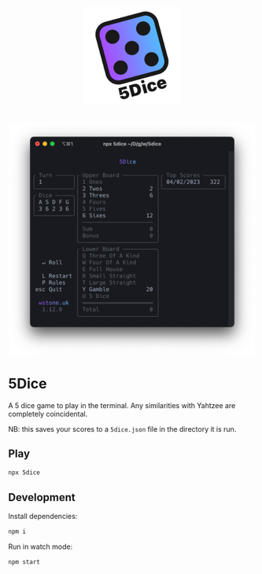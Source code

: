 <div align="center">
	<br>
	<img width="200" height="200" src="designs/5dice.png" alt="logo">
	<br>
	<br>
	<br>
	<img src="./screenshot.png" style="max-width: 500px" />
</div>

# 5Dice

A 5 dice game to play in the terminal. Any similarities with Yahtzee are
completely coincidental.

NB: this saves your scores to a `5dice.json` file in the directory it is run.

## Play

```bash
npx 5dice
```

## Development

Install dependencies:

```bash
npm i
```

Run in watch mode:

```
npm start
```
